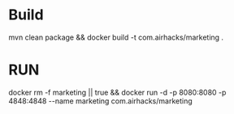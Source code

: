 # Build
mvn clean package && docker build -t com.airhacks/marketing .

# RUN

docker rm -f marketing || true && docker run -d -p 8080:8080 -p 4848:4848 --name marketing com.airhacks/marketing 